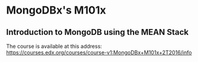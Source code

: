 # MongoDBx's M101x

## Introduction to MongoDB using the MEAN Stack

The course is available at this address: https://courses.edx.org/courses/course-v1:MongoDBx+M101x+2T2016/info

